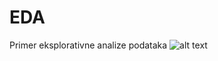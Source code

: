 # EDA
Primer eksplorativne analize podataka
![alt text](https://github.com/sverbic/EDA/blob/master/output_51_0.png "Rast prihoda za top 500 kompanija")


